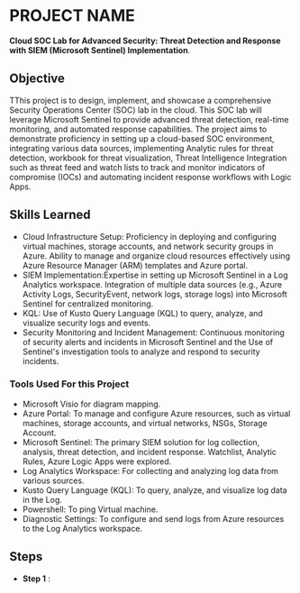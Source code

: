 # PROJECT NAME
 
 **Cloud SOC Lab for Advanced Security: Threat Detection and Response with SIEM (Microsoft Sentinel) Implementation**.
 
 ## Objective
  TThis project is to design, implement, and showcase a comprehensive Security Operations Center (SOC) lab in the cloud. This SOC lab will leverage Microsoft Sentinel to provide advanced threat detection, real-time monitoring, and automated response capabilities. The project aims to demonstrate proficiency in setting up a cloud-based SOC environment, integrating various data sources, implementing Analytic rules for threat detection, workbook for threat visualization, Threat Intelligence Integration such as threat feed  and watch lists to track and monitor indicators of compromise (IOCs) and automating incident response workflows with Logic Apps.

  ## Skills Learned
  - Cloud Infrastructure Setup: Proficiency in deploying and configuring virtual machines, storage accounts, and network security groups in Azure. Ability to manage and organize cloud resources effectively using Azure Resource Manager (ARM) templates and Azure portal.
  - SIEM Implementation:Expertise in setting up Microsoft Sentinel in a Log Analytics workspace. Integration of multiple data sources (e.g., Azure Activity Logs, SecurityEvent, network logs, storage logs) into Microsoft Sentinel for centralized monitoring.
  - KQL: Use of Kusto Query Language (KQL) to query, analyze, and visualize security logs and events.
  - Security Monitoring and Incident Management: Continuous monitoring of security alerts and incidents in Microsoft Sentinel and the Use of Sentinel's investigation tools to analyze and respond to security incidents.
    

  ### Tools Used For this Project
- Microsoft Visio for diagram mapping.
- Azure Portal: To manage and configure Azure resources, such as virtual machines, storage accounts, and virtual networks, NSGs, Storage Account.
- Microsoft Sentinel: The primary SIEM solution for log collection, analysis, threat detection, and incident response. Watchlist, Analytic Rules, Azure Logic Apps were explored.
- Log Analytics Workspace: For collecting and analyzing log data from various sources.
- Kusto Query Language (KQL): To query, analyze, and visualize log data in the Log.
- Powershell: To ping Virtual machine.
- Diagnostic Settings: To configure and send logs from Azure resources to the Log Analytics workspace.

## Steps
- **Step 1** : 




